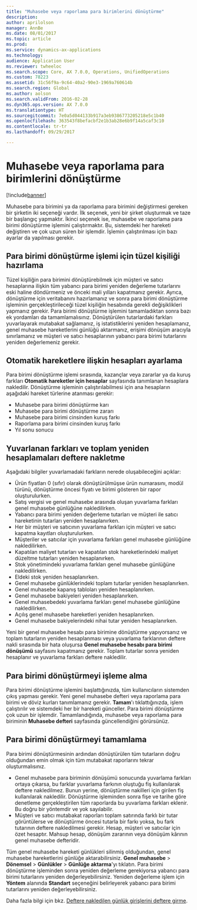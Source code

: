 ```yaml
---
title: "Muhasebe veya raporlama para birimlerini dönüştürme"
description: 
author: aprilolson
manager: AnnBe
ms.date: 08/01/2017
ms.topic: article
ms.prod: 
ms.service: dynamics-ax-applications
ms.technology: 
audience: Application User
ms.reviewer: twheeloc
ms.search.scope: Core, AX 7.0.0, Operations, UnifiedOperations
ms.custom: 78223
ms.assetid: 31c56f9a-9c64-40a2-90e3-1969a760614b
ms.search.region: Global
ms.author: aolson
ms.search.validFrom: 2016-02-28
ms.dyn365.ops.version: AX 7.0.0
ms.translationtype: HT
ms.sourcegitcommit: 7e0a5d044133b917a3eb9386773205218e5c1b40
ms.openlocfilehash: 363543f8befacbf2e1b3ab28e6b9f14a5caf3c10
ms.contentlocale: tr-tr
ms.lasthandoff: 09/29/2017

---
```


# <a name="convert-accounting-or-reporting-currencies"></a>Muhasebe veya raporlama para birimlerini dönüştürme

[!include[banner](../includes/banner.md)]


Muhasebe para birimini ya da raporlama para birimini değiştirmesi gereken bir şirketin iki seçeneği vardır. İlk seçenek, yeni bir şirket oluşturmak ve taze bir başlangıç yapmaktır. İkinci seçenek ise, muhasebe ve raporlama para birimi dönüştürme işlemini çalıştırmaktır. Bu, sistemdeki her hareketi değiştiren ve çok uzun süren bir işlemdir. İşlemin çalıştırılması için bazı ayarlar da yapılması gerekir.

## <a name="preparing-the-legal-entity-for-currency-conversion"></a>Para birimi dönüştürme işlemi için tüzel kişiliği hazırlama
Tüzel kişiliğin para birimini dönüştürebilmek için müşteri ve satıcı hesaplarına ilişkin tüm yabancı para birimi yeniden değerleme tutarlarını eski haline döndürmeniz ve önceki mali yılları kapatmanız gerekir. Ayrıca, dönüştürme için veritabanını hazırlamanız ve sonra para birimi dönüştürme işleminin gerçekleştirileceği tüzel kişiliğin hesabında gerekli değişiklikleri yapmanız gerekir. Para birimi dönüştürme işlemini tamamladıktan sonra bazı ek yordamları da tamamlamalısınız. Dönüştürülen tutarlardaki farkları yuvarlayarak mutabakat sağlamanız, iş istatistiklerini yeniden hesaplamanız, genel muhasebe hareketlerini günlüğü aktarmanız, erişimi dönüşüm aracıyla sınırlamanız ve müşteri ve satıcı hesaplarının yabancı para birimi tutarlarını yeniden değerlemeniz gerekir.

## <a name="setting-up-accounts-for-automatic-transactions"></a>Otomatik hareketlere ilişkin hesapları ayarlama
Para birimi dönüştürme işlemi sırasında, kazançlar veya zararlar ya da kuruş farkları **Otomatik hareketler için hesaplar** sayfasında tanımlanan hesaplara nakledilir. Dönüştürme işleminin çalıştırılabilmesi için ana hesapların aşağıdaki hareket türlerine atanması gerekir:

-   Muhasebe para birimi dönüştürme karı
-   Muhasebe para birimi dönüştürme zararı
-   Muhasebe para birimi cinsinden kuruş farkı
-   Raporlama para birimi cinsinden kuruş farkı
-   Yıl sonu sonucu

## <a name="posting-rounding-differences-and-sum-recalculations"></a>Yuvarlanan farkları ve toplam yeniden hesaplamaları deftere nakletme
Aşağıdaki bilgiler yuvarlamadaki farkların nerede oluşabileceğini açıklar:

-   Ürün fiyatları 0 (sıfır) olarak dönüştürülmüşse ürün numarasını, modül türünü, dönüştürme öncesi fiyatı ve birimi gösteren bir rapor oluşturulurken.
-   Satış vergisi ve genel muhasebe arasında oluşan yuvarlama farkları genel muhasebe günlüğüne nakledilirken.
-   Yabancı para birimi yeniden değerleme tutarları ve müşteri ile satıcı hareketinin tutarları yeniden hesaplanırken.
-   Her bir müşteri ve satıcının yuvarlama farkları için müşteri ve satıcı kapatma kayıtları oluşturulurken.
-   Müşteriler ve satıcılar için yuvarlama farkları genel muhasebe günlüğüne nakledilirken.
-   Kapatılan maliyet tutarları ve kapatılan stok hareketlerindeki maliyet düzeltme tutarları yeniden hesaplanırken.
-   Stok yönetimindeki yuvarlama farkları genel muhasebe günlüğüne nakledilirken.
-   Eldeki stok yeniden hesaplanırken.
-   Genel muhasebe günlüklerindeki toplam tutarlar yeniden hesaplanırken.
-   Genel muhasebe kapanış tabloları yeniden hesaplanırken.
-   Genel muhasebe bakiyeleri yeniden hesaplanırken.
-   Genel muhasebedeki yuvarlama farkları genel muhasebe günlüğüne nakledilirken.
-   Açılış genel muhasebe hareketleri yeniden hesaplanırken.
-   Genel muhasebe bakiyelerindeki nihai tutar yeniden hesaplanırken.

Yeni bir genel muhasebe hesabı para birimine dönüştürme yapıyorsanız ve toplam tutarların yeniden hesaplanması veya yuvarlama farklarının deftere nakli sırasında bir hata oluşursa **Genel muhasebe hesabı para birimi dönüşümü** sayfasını kapatmanız gerekir. Toplam tutarlar sonra yeniden hesaplanır ve yuvarlama farkları deftere nakledilir.

## <a name="processing-the-currency-conversion"></a>Para birimi dönüştürmeyi işleme alma
Para birimi dönüştürme işlemini başlattığınızda, tüm kullanıcıların sistemden çıkış yapması gerekir. Yeni genel muhasebe defteri veya raporlama para birimi ve döviz kurları tanımlamanız gerekir. **Tamam**'ı tıklattığınızda, işlem çalıştırılır ve sistemdeki her bir hareketi günceller. Para birimi dönüştürme çok uzun bir işlemdir. Tamamlandığında, muhasebe veya raporlama para biriminin **Muhasebe defteri** sayfasında güncellendiğini görürsünüz.

## <a name="completing-the-currency-conversion"></a>Para birimi dönüştürmeyi tamamlama
Para birimi dönüştürmesinin ardından dönüştürülen tüm tutarların doğru olduğundan emin olmak için tüm mutabakat raporlarını tekrar oluşturmalısınız.

-   Genel muhasebe para biriminin dönüşümü sonucunda yuvarlama farkları ortaya çıkarsa, bu farklar yuvarlama farkının oluştuğu fiş kullanılarak deftere nakledilmez. Bunun yerine, dönüştürme nakilleri için girilen fiş kullanılarak nakledilir. Dönüştürme işleminden sonra fişe ve tarihe göre denetleme gerçekleştirilen tüm raporlarda bu yuvarlama farkları eklenir. Bu doğru bir yöntemdir ve yok sayılabilir.
-   Müşteri ve satıcı mutabakat raporları toplam satırında farklı bir tutar görüntülerse ve dönüştürme öncesi tutarla bir farkı yoksa, bu fark tutarının deftere nakledilmesi gerekir. Hesap, müşteri ve satıcılar için özet hesaptır. Mahsup hesap, dönüşüm zararının veya dönüşüm kârının genel muhasebe defteridir.

Tüm genel muhasebe hareketi günlükleri silinmiş olduğundan, genel muhasebe hareketlerini günlüğe aktarabilirsiniz. **Genel muhasebe** &gt; **Dönemsel** &gt; **Günlükler** &gt; **Günlüğe aktarma**'yı tıklatın. Para birimi dönüştürme işleminden sonra yeniden değerleme gerekiyorsa yabancı para birimi tutarlarını yeniden değerleyebilirsiniz. Yeniden değerleme işlem için **Yöntem** alanında **Standart** seçeneğini belirleyerek yabancı para birimi tutarlarını yeniden değerleyebilirsiniz.

Daha fazla bilgi için bkz. [Deftere nakledilen günlük girişlerini deftere girme](tasks/journalize-posted-journal-entries.md).



